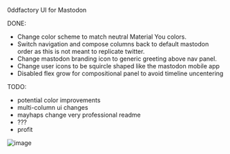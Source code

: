 0ddfactory UI for Mastodon  

DONE:
* Change color scheme to match neutral Material You colors.
* Switch navigation and compose columns back to default mastodon order as this is not meant to replicate twitter.
* Change mastodon branding icon to generic greeting above nav panel.
* Change user icons to be squircle shaped like the mastodon mobile app
* Disabled flex grow for compositional panel to avoid timeline uncentering

TODO:
* potential color improvements
* multi-column ui changes
* mayhaps change very professional readme
* ???
* profit  
  
![image](https://github.com/0ddfactory/mastodon-0dd-ui/assets/25939455/8c43dcc7-b3ce-48fe-86a5-47dd68ffa65f)

